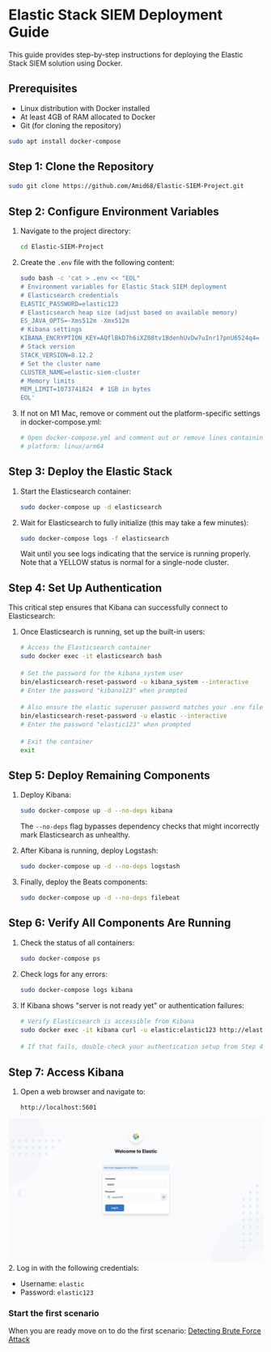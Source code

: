 # Elastic Stack SIEM Deployment Guide

This guide provides step-by-step instructions for deploying the Elastic Stack SIEM solution using Docker.

## Prerequisites

- Linux distribution with Docker installed
- At least 4GB of RAM allocated to Docker
- Git (for cloning the repository)

```bash
sudo apt install docker-compose
```

## Step 1: Clone the Repository

```bash
sudo git clone https://github.com/Amid68/Elastic-SIEM-Project.git
```

## Step 2: Configure Environment Variables

1. Navigate to the project directory:
   ```bash
   cd Elastic-SIEM-Project
   ```

2. Create the `.env` file with the following content:
   ```bash
   sudo bash -c 'cat > .env << "EOL"
   # Environment variables for Elastic Stack SIEM deployment
   # Elasticsearch credentials
   ELASTIC_PASSWORD=elastic123
   # Elasticsearch heap size (adjust based on available memory)
   ES_JAVA_OPTS=-Xms512m -Xmx512m
   # Kibana settings
   KIBANA_ENCRYPTION_KEY=AQflBkD7h6iXZ08tv1BdenhUvDw7uInr17pnU6524q4=
   # Stack version
   STACK_VERSION=8.12.2
   # Set the cluster name
   CLUSTER_NAME=elastic-siem-cluster
   # Memory limits
   MEM_LIMIT=1073741824  # 1GB in bytes
   EOL'
   ```

3. If not on M1 Mac, remove or comment out the platform-specific settings in docker-compose.yml:
   ```bash
   # Open docker-compose.yml and comment out or remove lines containing:
   # platform: linux/arm64
   ```

## Step 3: Deploy the Elastic Stack

1. Start the Elasticsearch container:
   ```bash
   sudo docker-compose up -d elasticsearch
   ```

2. Wait for Elasticsearch to fully initialize (this may take a few minutes):
   ```bash
   sudo docker-compose logs -f elasticsearch
   ```
   
   Wait until you see logs indicating that the service is running properly. Note that a YELLOW status is normal for a single-node cluster.

## Step 4: Set Up Authentication

This critical step ensures that Kibana can successfully connect to Elasticsearch:

1. Once Elasticsearch is running, set up the built-in users:
   ```bash
   # Access the Elasticsearch container
   sudo docker exec -it elasticsearch bash

   # Set the password for the kibana_system user
   bin/elasticsearch-reset-password -u kibana_system --interactive
   # Enter the password "kibana123" when prompted

   # Also ensure the elastic superuser password matches your .env file
   bin/elasticsearch-reset-password -u elastic --interactive
   # Enter the password "elastic123" when prompted

   # Exit the container
   exit
   ```

## Step 5: Deploy Remaining Components

1. Deploy Kibana:
   ```bash
   sudo docker-compose up -d --no-deps kibana
   ```
   
   The `--no-deps` flag bypasses dependency checks that might incorrectly mark Elasticsearch as unhealthy.

2. After Kibana is running, deploy Logstash:
   ```bash
   sudo docker-compose up -d --no-deps logstash
   ```

3. Finally, deploy the Beats components:
   ```bash
   sudo docker-compose up -d --no-deps filebeat
   ```

## Step 6: Verify All Components Are Running

1. Check the status of all containers:
   ```bash
   sudo docker-compose ps
   ```

2. Check logs for any errors:
   ```bash
   sudo docker-compose logs kibana
   ```

3. If Kibana shows "server is not ready yet" or authentication failures:
   ```bash
   # Verify Elasticsearch is accessible from Kibana
   sudo docker exec -it kibana curl -u elastic:elastic123 http://elasticsearch:9200
   
   # If that fails, double-check your authentication setup from Step 4
   ```

## Step 7: Access Kibana

1. Open a web browser and navigate to:
   ```
   http://localhost:5601
   ```
![login screen](./screenshots/login.png "Login Screen")
2. Log in with the following credentials:
   - Username: `elastic`
   - Password: `elastic123`

### Start the first scenario
When you are ready move on to do the first scenario: [Detecting Brute Force Attack](./brute_force.md)
